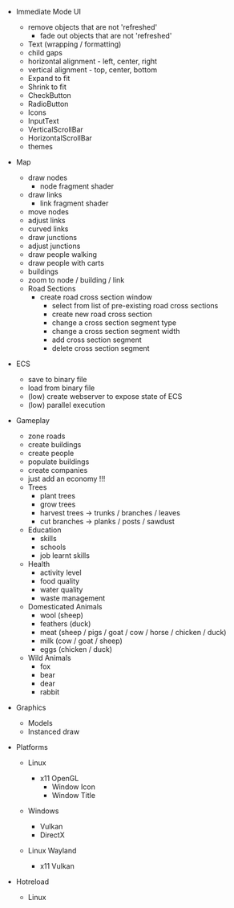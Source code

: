 - Immediate Mode UI
  - remove objects that are not 'refreshed'
    - fade out objects that are not 'refreshed'
  - Text (wrapping / formatting)
  - child gaps
  - horizontal alignment - left, center, right
  - vertical alignment - top, center, bottom
  - Expand to fit
  - Shrink to fit
  - CheckButton
  - RadioButton
  - Icons
  - InputText
  - VerticalScrollBar
  - HorizontalScrollBar
  - themes

- Map
  - draw nodes
    - node fragment shader 
  - draw links
    - link fragment shader 
  - move nodes
  - adjust links
  - curved links
  - draw junctions
  - adjust junctions
  - draw people walking
  - draw people with carts
  - buildings
  - zoom to node / building / link
  - Road Sections
    - create road cross section window 
      - select from list of pre-existing road cross sections
      - create new road cross section
      - change a cross section segment type
      - change a cross section segment width
      - add cross section segment
      - delete cross section segment

- ECS
  - save to binary file
  - load from binary file
  - (low) create webserver to expose state of ECS
  - (low) parallel execution

- Gameplay
  - zone roads
  - create buildings
  - create people
  - populate buildings
  - create companies
  - just add an economy !!!
  - Trees
    - plant trees
    - grow trees
    - harvest trees -> trunks / branches / leaves
    - cut branches -> planks / posts / sawdust
  - Education
    - skills
    - schools
    - job learnt skills
  - Health
    - activity level
    - food quality
    - water quality
    - waste management
  - Domesticated Animals
    - wool (sheep)
    - feathers (duck)
    - meat (sheep / pigs / goat / cow / horse / chicken / duck)
    - milk (cow / goat / sheep)
    - eggs (chicken / duck)
  - Wild Animals
    - fox
    - bear
    - dear
    - rabbit

- Graphics
  - Models
  - Instanced draw

- Platforms
  - Linux
    - x11 OpenGL
      - Window Icon
      - Window Title

  - Windows
    - Vulkan
    - DirectX

  - Linux Wayland
    - x11 Vulkan

- Hotreload
  - Linux
